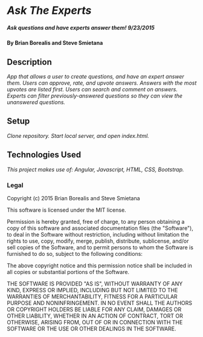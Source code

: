 # _Ask The Experts_

##### _Ask questions and have experts answer them! 9/23/2015_

#### By Brian Borealis and Steve Smietana

## Description

_App that allows a user to create questions, and have an expert answer them.  Users can approve, rate, and upvote answers.  Answers with the most upvotes are listed first.  Users can search and comment on answers.  Experts can filter previously-answered questions so they can view the unanswered questions._

## Setup

_Clone repository.  Start local server, and open index.html._  

## Technologies Used

_This project makes use of:
Angular, Javascript, HTML, CSS, Bootstrap._


### Legal

Copyright (c) 2015 Brian Borealis and Steve Smietana

This software is licensed under the MIT license.

Permission is hereby granted, free of charge, to any person obtaining a copy
of this software and associated documentation files (the "Software"), to deal
in the Software without restriction, including without limitation the rights
to use, copy, modify, merge, publish, distribute, sublicense, and/or sell
copies of the Software, and to permit persons to whom the Software is
furnished to do so, subject to the following conditions:

The above copyright notice and this permission notice shall be included in
all copies or substantial portions of the Software.

THE SOFTWARE IS PROVIDED "AS IS", WITHOUT WARRANTY OF ANY KIND, EXPRESS OR
IMPLIED, INCLUDING BUT NOT LIMITED TO THE WARRANTIES OF MERCHANTABILITY,
FITNESS FOR A PARTICULAR PURPOSE AND NONINFRINGEMENT. IN NO EVENT SHALL THE
AUTHORS OR COPYRIGHT HOLDERS BE LIABLE FOR ANY CLAIM, DAMAGES OR OTHER
LIABILITY, WHETHER IN AN ACTION OF CONTRACT, TORT OR OTHERWISE, ARISING FROM,
OUT OF OR IN CONNECTION WITH THE SOFTWARE OR THE USE OR OTHER DEALINGS IN
THE SOFTWARE.

